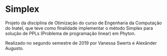 # Simplex

Projeto da disciplina de Otimização do curso de Engenharia da Computação do Inatel, que teve como finalidade implementar o método Simplex para solução de PPLs (Problema de programação linear) em Phyton. 

Realizado no segundo semestre de 2019 por Vanessa Swerts e Alexânder Augusto.
